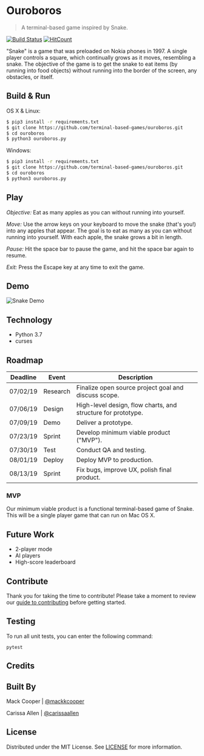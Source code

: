 # Ouroboros
> A terminal-based game inspired by Snake.

[![Build Status](https://travis-ci.com/terminal-based-games/ouroboros.svg?branch=master)](https://travis-ci.com/terminal-based-games/ouroboros)
[![HitCount](http://hits.dwyl.com/terminal-based-games/ouroboros.svg)](http://hits.dwyl.com/terminal-based-games/ouroboros)

"Snake" is a game that was preloaded on Nokia phones in 1997. A single player controls a square, which continually grows as it moves, resembling a snake. The objective of the game is to get the snake to eat items (by running into food objects) without running into the border of the screen, any obstacles, or itself. 

## Build & Run

OS X & Linux:
```sh
$ pip3 install -r requirements.txt
$ git clone https://github.com/terminal-based-games/ouroboros.git
$ cd ouroboros
$ python3 ouroboros.py
```

Windows:
```sh
$ pip3 install -r requirements.txt
$ git clone https://github.com/terminal-based-games/ouroboros.git
$ cd ouroboros
$ python3 ouroboros.py
```

## Play

*Objective:* Eat as many apples as you can without running into yourself.

*Move:* Use the arrow keys on your keyboard to move the snake (that's you!) into any apples that appear. The goal is to eat as many as you can without running into yourself. With each apple, the snake grows a bit in length.

*Pause:* Hit the space bar to pause the game, and hit the space bar again to resume.

*Exit:* Press the Escape key at any time to exit the game. 

## Demo

![Snake Demo](https://media.giphy.com/media/MdGrSYHxXItqPhXukM/giphy.gif)

## Technology

* Python 3.7
* curses 

## Roadmap 

| Deadline | Event | Description |
| --- | --- | --- |
| 07/02/19 | Research | Finalize open source project goal and discuss scope. |
| 07/06/19 | Design | High-level design, flow charts, and structure for prototype. |
| 07/09/19 | Demo | Deliver a prototype. |
| 07/23/19 | Sprint | Develop minimum viable product ("MVP"). |
| 07/30/19 | Test | Conduct QA and testing. |
| 08/01/19 | Deploy | Deploy MVP to production. |
| 08/13/19 | Sprint | Fix bugs, improve UX, polish final product. |

### MVP
Our minimum viable product is a functional terminal-based game of Snake. This will be a single player game that can run on Mac OS X.

## Future Work
* 2-player mode
* AI players
* High-score leaderboard

## Contribute

Thank you for taking the time to contribute! Please take a moment to review our [guide to contributing](/CONTRIBUTING.md) before getting started. 

## Testing

To run all unit tests, you can enter the following command:

```
pytest
```

## Credits

## Built By

Mack Cooper | [@mackkcooper](https://github.com/mackkcooper)

Carissa Allen | [@carissaallen](https://github.com/carissaallen)

## License
Distributed under the MIT License. See [LICENSE](/LICENSE) for more information.

